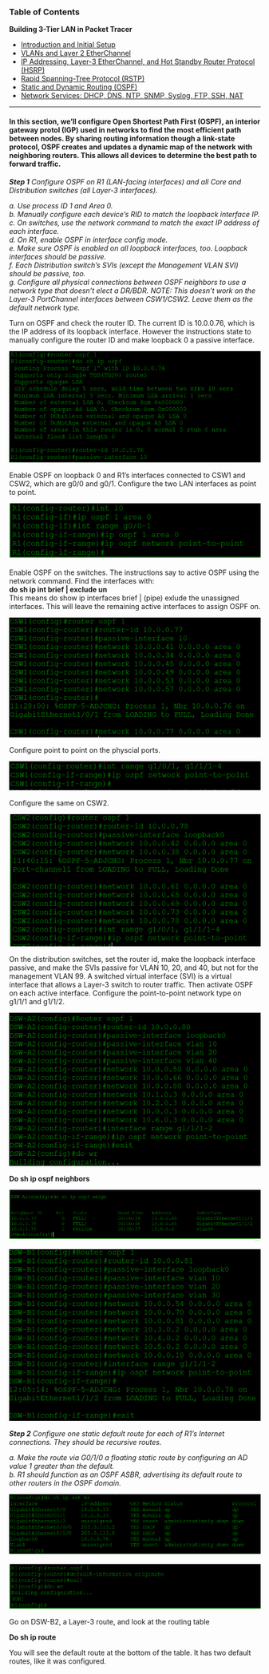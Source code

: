 ### Table of Contents

 <b>Building 3-Tier LAN in Packet Tracer</b>  
  - [Introduction and Initial Setup](https://github.com/GSecAwareness/LAN/blob/main/README.md)  
  - [VLANs and Layer 2 EtherChannel](https://github.com/GSecAwareness/LAN/blob/main/part2/part2.md)
  - [IP Addressing, Layer-3 EtherChannel, and Hot Standby Router Protocol (HSRP)](https://github.com/GSecAwareness/LAN/blob/main/part3/part3.md)
  - [Rapid Spanning-Tree Protocol (RSTP)](https://github.com/GSecAwareness/LAN/blob/main/part4/part4.md)  
  - [Static and Dynamic Routing (OSPF)](https://github.com/GSecAwareness/LAN/blob/main/part5/part5.md) 
  - [Network Services: DHCP, DNS, NTP, SNMP, Syslog, FTP, SSH, NAT](https://github.com/GSecAwareness/LAN/edit/main/part6/part6.md)
---

#### In this section, we’ll configure Open Shortest Path First (OSPF), an interior gateway protol (IGP) used in networks to find the most efficient path between nodes. By sharing routing information though a link-state protocol, OSPF creates and updates a dynamic map of the network with neighboring routers. This allows all devices to determine the best path to forward traffic. 

***Step 1*** *Configure OSPF on R1 (LAN-facing interfaces) and all Core and Distribution switches (all Layer-3 interfaces).*  

*a. Use process ID 1 and Area 0.  
b. Manually configure each device’s RID to match the loopback interface IP.  
c. On switches, use the network command to match the exact IP address of each interface.  
d. On R1, enable OSPF in interface config mode.  
e. Make sure OSPF is enabled on all loopback interfaces, too. Loopback interfaces should be passive.  
f. Each Distribution switch’s SVIs (except the Management VLAN SVI) should be passive, too.  
g. Configure all physical connections between OSPF neighbors to use a network type that doesn’t elect a DR/BDR. NOTE: This doesn’t work on the Layer-3 PortChannel interfaces between CSW1/CSW2. Leave them as the default network type.*    

Turn on OSPF and check the router ID. The current ID is 10.0.0.76, which is the IP address of its loopback interface. However the instructions state to manually configure the router ID and make loopback 0 a passive interface.   

![get-content](https://github.com/GSecAwareness/LAN/blob/main/part5/1%20router%20id.PNG)

Enable OSPF on loopback 0 and R1’s interfaces connected to CSW1 and CSW2, which are g0/0 and g0/1. Configure the two LAN interfaces as point to point.  

![get-content](https://github.com/GSecAwareness/LAN/blob/main/part5/2%20l0%20and%20int.PNG)  

Enable OSPF on the switches. The instructions say to active OSPF using the network command. Find the interfaces with:  
**do sh ip int brief | exclude un**  
This means do show ip interfaces brief | (pipe) exlude the unassigned interfaces. This will leave the remaining active interfaces to assign OSPF on. 

![get-content](https://github.com/GSecAwareness/LAN/blob/main/part5/3%20network%20ospf.PNG)  

Configure point to point on the physcial ports.  

![get-content](https://github.com/GSecAwareness/LAN/blob/main/part5/4%20psp%20csw1.PNG)  

Configure the same on CSW2.  

![get-content](https://github.com/GSecAwareness/LAN/blob/main/part5/5%20psp%20csw2.PNG)  

On the distribution switches, set the router id, make the loopback interface passive, and make the SVIs passive for VLAN 10, 20, and 40, but not for the management VLAN 99. A switched virtual interface (SVI) is a virtual interface that allows a Layer-3 switch to router traffic. Then activate OSPF on each active interface. Configure the point-to-point network type on g1/1/1 and g1/1/2.

![get-content](https://github.com/GSecAwareness/LAN/blob/main/part5/6%20dswa2.PNG)  

**Do sh ip ospf neighbors**  

![get-content](https://github.com/GSecAwareness/LAN/blob/main/part5/7%20do%20sh%20neigh.PNG)  

![get-content](https://github.com/GSecAwareness/LAN/blob/main/part5/8%20dswb1.PNG)  

***Step 2*** *Configure one static default route for each of R1’s Internet connections. They should be recursive routes.*  

*a. Make the route via G0/1/0 a floating static route by configuring an AD value 1 greater than the default.  
b. R1 should function as an OSPF ASBR, advertising its default route to other routers in the OSPF domain.*  

![get-content](https://github.com/GSecAwareness/LAN/blob/main/part5/9%20do%20sh.PNG)  

![get-content](https://github.com/GSecAwareness/LAN/blob/main/part5/10%20default%20route.PNG)  

Go on DSW-B2, a Layer-3 route, and look at the routing table   

**Do sh ip route**  

You will see the default route at the bottom of the table. It has two default routes, like it was configured.






